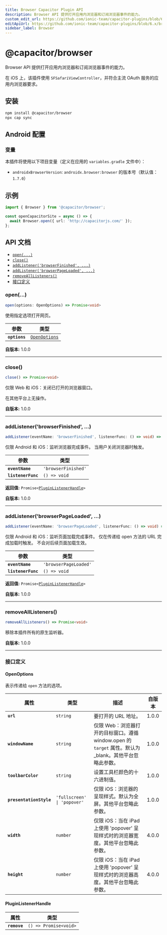 ```yaml
---
title: Browser Capacitor Plugin API
description: Browser API 提供打开应用内浏览器和订阅浏览器事件的能力。
custom_edit_url: https://github.com/ionic-team/capacitor-plugins/blob/6.x/browser/README.md
editApiUrl: https://github.com/ionic-team/capacitor-plugins/blob/6.x/browser/src/definitions.ts
sidebar_label: Browser
---
```


# @capacitor/browser

Browser API 提供打开应用内浏览器和订阅浏览器事件的能力。

在 iOS 上，该插件使用 `SFSafariViewController`，并符合主流 OAuth 服务的应用内浏览器要求。

## 安装

```bash
npm install @capacitor/browser
npx cap sync
```

## Android 配置

### 变量

本插件将使用以下项目变量（定义在应用的 `variables.gradle` 文件中）：

- `androidxBrowserVersion`: `androidx.browser:browser` 的版本号（默认值：`1.7.0`）

## 示例

```typescript
import { Browser } from '@capacitor/browser';

const openCapacitorSite = async () => {
  await Browser.open({ url: 'http://capacitorjs.com/' });
};
```

## API 文档

<docgen-index>

* [`open(...)`](#open)
* [`close()`](#close)
* [`addListener('browserFinished', ...)`](#addlistenerbrowserfinished-)
* [`addListener('browserPageLoaded', ...)`](#addlistenerbrowserpageloaded-)
* [`removeAllListeners()`](#removealllisteners)
* [接口定义](#接口定义)

</docgen-index>

<docgen-api>
<!--Update the source file JSDoc comments and rerun docgen to update the docs below-->

### open(...)

```typescript
open(options: OpenOptions) => Promise<void>
```

使用指定选项打开网页。

| 参数         | 类型                                                |
| ------------- | --------------------------------------------------- |
| **`options`** | <code><a href="#openoptions">OpenOptions</a></code> |

**自版本:** 1.0.0

--------------------


### close()

```typescript
close() => Promise<void>
```

仅限 Web 和 iOS：关闭已打开的浏览器窗口。

在其他平台上无操作。

**自版本:** 1.0.0

--------------------


### addListener('browserFinished', ...)

```typescript
addListener(eventName: 'browserFinished', listenerFunc: () => void) => Promise<PluginListenerHandle>
```

仅限 Android 和 iOS：监听浏览器完成事件。
当用户关闭浏览器时触发。

| 参数              | 类型                           |
| ------------------ | ------------------------------ |
| **`eventName`**    | <code>'browserFinished'</code> |
| **`listenerFunc`** | <code>() =&gt; void</code>     |

**返回值:** <code>Promise&lt;<a href="#pluginlistenerhandle">PluginListenerHandle</a>&gt;</code>

**自版本:** 1.0.0

--------------------


### addListener('browserPageLoaded', ...)

```typescript
addListener(eventName: 'browserPageLoaded', listenerFunc: () => void) => Promise<PluginListenerHandle>
```

仅限 Android 和 iOS：监听页面加载完成事件。
仅在传递给 open 方法的 URL 完成加载时触发。
不会对后续页面加载生效。

| 参数              | 类型                             |
| ------------------ | -------------------------------- |
| **`eventName`**    | <code>'browserPageLoaded'</code> |
| **`listenerFunc`** | <code>() =&gt; void</code>       |

**返回值:** <code>Promise&lt;<a href="#pluginlistenerhandle">PluginListenerHandle</a>&gt;</code>

**自版本:** 1.0.0

--------------------


### removeAllListeners()

```typescript
removeAllListeners() => Promise<void>
```

移除本插件所有的原生监听器。

**自版本:** 1.0.0

--------------------


### 接口定义


#### OpenOptions

表示传递给 `open` 方法的选项。

| 属性                    | 类型                                   | 描述                                                                                                                                | 自版本 |
| ----------------------- | -------------------------------------- | ---------------------------------------------------------------------------------------------------------------------------------- | ----- |
| **`url`**               | <code>string</code>                    | 要打开的 URL 地址。                                                                                                    | 1.0.0 |
| **`windowName`**        | <code>string</code>                    | 仅限 Web：浏览器打开的目标窗口。遵循 window.open 的 `target` 属性。默认为 _blank。其他平台忽略此参数。 | 1.0.0 |
| **`toolbarColor`**      | <code>string</code>                    | 设置工具栏颜色的十六进制值。                                                                                             | 1.0.0 |
| **`presentationStyle`** | <code>'fullscreen' \| 'popover'</code> | 仅限 iOS：浏览器的呈现样式。默认为全屏。其他平台忽略此参数。                                       | 1.0.0 |
| **`width`**             | <code>number</code>                    | 仅限 iOS：当在 iPad 上使用 'popover' 呈现样式时的浏览器宽度。其他平台忽略此参数。                               | 4.0.0 |
| **`height`**            | <code>number</code>                    | 仅限 iOS：当在 iPad 上使用 'popover' 呈现样式时的浏览器高度。其他平台忽略此参数。                              | 4.0.0 |


#### PluginListenerHandle

| 属性         | 类型                                      |
| ------------ | ----------------------------------------- |
| **`remove`** | <code>() =&gt; Promise&lt;void&gt;</code> |

</docgen-api>